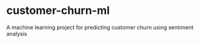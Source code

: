 # customer-churn-ml
A machine learning project for predicting customer churn using sentiment analysis

